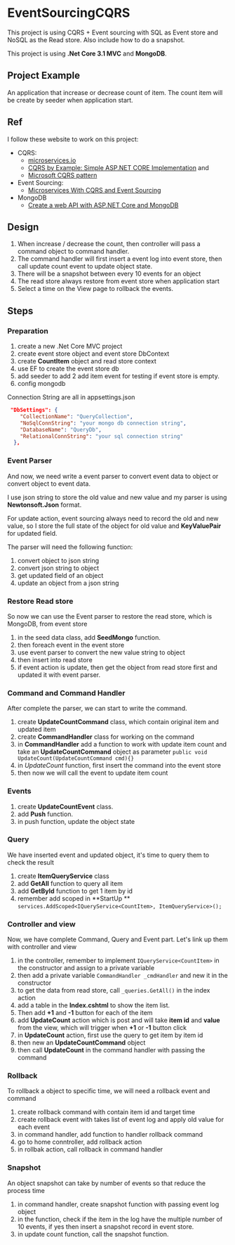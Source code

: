 # EventSourcingCQRS
This project is using CQRS + Event sourcing with SQL as Event store and NoSQL as the Read store. Also include how to do a snapshot.

This project is using **.Net Core 3.1 MVC** and **MongoDB**.

## Project Example

An application that increase or decrease count of item.
The count item will be create by seeder when application start.

## Ref
I follow these website to work on this project:
- CQRS: 
    - [microservices.io](https://microservices.io/patterns/data/cqrs.html)
    - [CQRS by Example: Simple ASP.NET CORE Implementation](https://dzone.com/articles/cqrs-by-example-simple-aspnet-core-implementation) and 
    - [Microsoft CQRS pattern](https://docs.microsoft.com/en-us/azure/architecture/patterns/cqrs)
- Event Sourcing:
    - [Microservices With CQRS and Event Sourcing](https://dzone.com/articles/microservices-with-cqrs-and-event-sourcing) 
- MongoDB
    - [Create a web API with ASP.NET Core and MongoDB](https://docs.microsoft.com/en-us/aspnet/core/tutorials/first-mongo-app?view=aspnetcore-3.1&tabs=visual-studio)
## Design
1. When increase / decrease the count, then controller will pass a command object to command handler.
2. The command handler will first insert a event log into event store, then call update count event to update object state.
3. There will be a snapshot between every 10 events for an object
4. The read store always restore from event store when application start
5. Select a time on the View page to rollback the events.
## Steps

### Preparation
1. create a new .Net Core MVC project
2. create event store object and event store DbContext
3. create **CountItem** object and read store context
4. use EF to create the event store db
5. add seeder to add 2 add item event for testing if event store is empty.
6. config mongodb

Connection String are all in appsettings.json
```json
 "DbSettings": {
    "CollectionName": "QueryCollection",
    "NoSqlConnString": "your mongo db connection string",
    "DatabaseName": "QueryDb",
    "RelationalConnString": "your sql connection string"
  },
```
### Event Parser
And now, we need write a event parser to convert event data to object or convert object to event data.

I use json string to store the old value and new value and my parser is using **Newtonsoft.Json** format.

For update action, event sourcing always need to record the old and new value, so I store the full state of the object for old value and **KeyValuePair** for updated field.

The parser will need the following function:
1. convert object to json string
2. convert json string to object
3. get updated field of an object
4. update an object from a json string

### Restore Read store
So now we can use the Event parser to restore the read store, which is MongoDB, from event store
1. in the seed data class, add **SeedMongo** function.
2. then foreach event in the event store
3. use event parser to convert the new value string to object
4. then insert into read store
5. if event action is update, then get the object from read store first and updated it with event parser.

### Command and Command Handler
After complete the parser, we can start to write the command.
1. create **UpdateCountCommand** class, which contain original item and updated item
2. create **CommandHandler** class for working on the command
3. in **CommandHandler** add a function to work with update item count and take an **UpdateCountCommand** object as parameter
`public void UpdateCount(UpdateCountCommand cmd){}`
4. in *UpdateCount* function, first insert the command into the event store
5. then now we will call the event to update item count
### Events
1. create **UpdateCountEvent** class. 
2. add **Push** function.
3. in push function, update the object state
### Query
We have inserted event and updated object, it's time to query them to check the result
1. create **ItemQueryService** class
2. add **GetAll** function to query all item
3. add **GetById** function to get 1 item by id
4. remember add scoped in **StartUp **
`services.AddScoped<IQueryService<CountItem>, ItemQueryService>();`
### Controller and view
Now, we have complete Command, Query and Event part. Let's link up them with controller and view
1. in the controller, remember to implement `IQueryService<CountItem>` in the constructor and assign to a private variable
2.  then add a private variable `CommandHandler _cmdHandler` and new it in the constructor
3. to get the data from read store, call `_queries.GetAll()` in the index action
4. add a table in the **Index.cshtml** to show the item list.
5. Then add **+1** and **-1** button for each of the item 
6. add **UpdateCount** action which is post and will take **item id** and **value** from the view, which will trigger when **+1** or **-1** button click
7. in **UpdateCount** action, first use the query to get item by item id
8. then new an **UpdateCountCommand** object
9. then call **UpdateCount** in the command handler with passing the command

### Rollback
To rollback a object to specific time, we will need a rollback event and command
1. create rollback command with contain item id and target time
2. create rollback event with takes list of event log and apply old value for each event
3. in command handler, add function to handler rollback command
4. go to home conntroller, add rollback action
5. in rollbak action, call rollback in command handler
### Snapshot
An object snapshot can take by number of events so that reduce the process time
1. in command handler, create snapshot function with passing event log object
2. in the function, check if the item in the log have the multiple number of 10 events, if yes then insert a snapshot record in event store.
3. in update count function, call the snapshot function.
